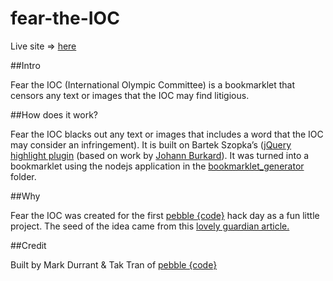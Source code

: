 fear-the-IOC
============

Live site => [here](http://pebblecode.github.com/fear-the-IOC/)

##Intro

Fear the IOC (International Olympic Committee) is a bookmarklet that censors any text or images that the IOC may find litigious.

##How does it work?

Fear the IOC blacks out any text or images that includes a word that the IOC may consider an infringement). It is built on Bartek Szopka’s ([jQuery highlight plugin](http://bartaz.github.com/sandbox.js/jquery.highlight.html) (based on work by [Johann Burkard](http://johannburkard.de/blog/programming/javascript/highlight-javascript-text-higlighting-jquery-plugin.html)). It was turned into a bookmarklet using the nodejs application in the [bookmarklet_generator](bookmarklet_generator) folder.

##Why

Fear the IOC was created for the first [pebble {code}](http://pebblecode.com/) hack day as a fun little project. The seed of the idea came from this [lovely guardian article.](http://www.guardian.co.uk/sport/2012/apr/13/olympics-2012-branding-police-sponsors)

##Credit

Built by Mark Durrant & Tak Tran of [pebble {code}](http://pebblecode.com/)
